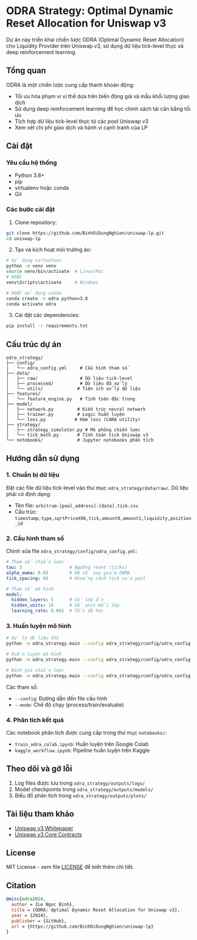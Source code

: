 # ODRA Strategy: Optimal Dynamic Reset Allocation for Uniswap v3

Dự án này triển khai chiến lược ODRA (Optimal Dynamic Reset Allocation) cho Liquidity Provider trên Uniswap v3, sử dụng dữ liệu tick-level thực và deep reinforcement learning.

## Tổng quan

ODRA là một chiến lược cung cấp thanh khoản động:
- Tối ưu hóa phạm vi vị thế dựa trên biến động giá và mẫu khối lượng giao dịch
- Sử dụng deep reinforcement learning để học chính sách tái cân bằng tối ưu
- Tích hợp dữ liệu tick-level thực từ các pool Uniswap v3
- Xem xét chi phí giao dịch và hành vi cạnh tranh của LP

## Cài đặt

### Yêu cầu hệ thống
- Python 3.8+
- pip
- virtualenv hoặc conda
- Git

### Các bước cài đặt

1. Clone repository:
```bash
git clone https://github.com/BinhOiDungNghien/uniswap-lp.git
cd uniswap-lp
```

2. Tạo và kích hoạt môi trường ảo:
```bash
# Sử dụng virtualenv
python -m venv venv
source venv/bin/activate  # Linux/Mac
# HOẶC
venv\Scripts\activate     # Windows

# HOẶC sử dụng conda
conda create -n odra python=3.8
conda activate odra
```

3. Cài đặt các dependencies:
```bash
pip install -r requirements.txt
```

## Cấu trúc dự án

```
odra_strategy/
├── config/
│   └── odra_config.yml     # Cấu hình tham số
├── data/
│   ├── raw/                # Dữ liệu tick-level
│   ├── processed/          # Dữ liệu đã xử lý
│   └── utils/             # Tiện ích xử lý dữ liệu
├── features/
│   └── feature_engine.py   # Tính toán đặc trưng
├── model/
│   ├── network.py         # Kiến trúc neural network
│   ├── trainer.py         # Logic huấn luyện
│   └── loss.py           # Hàm loss (CARA utility)
├── strategy/
│   ├── strategy_simulator.py # Mô phỏng chiến lược
│   └── tick_math.py       # Tính toán tick Uniswap v3
└── notebooks/             # Jupyter notebooks phân tích
```

## Hướng dẫn sử dụng

### 1. Chuẩn bị dữ liệu

Đặt các file dữ liệu tick-level vào thư mục `odra_strategy/data/raw/`. Dữ liệu phải có định dạng:
- Tên file: `arbitrum-[pool_address]-[date].tick.csv`
- Cấu trúc: `timestamp,type,sqrtPriceX96,tick,amount0,amount1,liquidity,position_id`

### 2. Cấu hình tham số

Chỉnh sửa file `odra_strategy/config/odra_config.yml`:
```yaml
# Tham số chiến lược
tau: 3                  # Ngưỡng reset (ticks)
alpha_ewma: 0.05        # Hệ số suy giảm EWMA
tick_spacing: 60        # Khoảng cách tick của pool

# Tham số mô hình
model:
  hidden_layers: 5      # Số lớp ẩn
  hidden_units: 16      # Số unit mỗi lớp
  learning_rate: 0.001  # Tốc độ học
```

### 3. Huấn luyện mô hình

```bash
# Xử lý dữ liệu thô
python -m odra_strategy.main --config odra_strategy/config/odra_config.yml --mode process

# Huấn luyện mô hình
python -m odra_strategy.main --config odra_strategy/config/odra_config.yml --mode train

# Đánh giá chiến lược
python -m odra_strategy.main --config odra_strategy/config/odra_config.yml --mode evaluate
```

Các tham số:
- `--config`: Đường dẫn đến file cấu hình
- `--mode`: Chế độ chạy (process/train/evaluate)

### 4. Phân tích kết quả

Các notebook phân tích được cung cấp trong thư mục `notebooks/`:
- `train_odra_colab.ipynb`: Huấn luyện trên Google Colab
- `kaggle_workflow.ipynb`: Pipeline huấn luyện trên Kaggle

## Theo dõi và gỡ lỗi

1. Log files được lưu trong `odra_strategy/outputs/logs/`
2. Model checkpoints trong `odra_strategy/outputs/models/`
3. Biểu đồ phân tích trong `odra_strategy/outputs/plots/`

## Tài liệu tham khảo

- [Uniswap v3 Whitepaper](https://uniswap.org/whitepaper-v3.pdf)
- [Uniswap v3 Core Contracts](https://github.com/Uniswap/v3-core)

## License

MIT License - xem file [LICENSE](LICENSE) để biết thêm chi tiết.

## Citation

```bibtex
@misc{odra2024,
  author = {Le Ngoc Binh},
  title = {ODRA: Optimal Dynamic Reset Allocation for Uniswap v3},
  year = {2024},
  publisher = {GitHub},
  url = {https://github.com/BinhOiDungNghien/uniswap-lp}
}
``` 